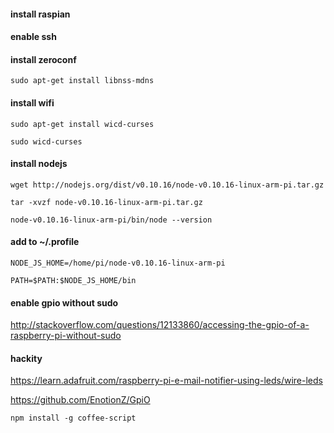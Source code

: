 #### install raspian
#### enable ssh

#### install zeroconf

`sudo apt-get install libnss-mdns`

#### install wifi

`sudo apt-get install wicd-curses`

`sudo wicd-curses`

#### install nodejs

`wget http://nodejs.org/dist/v0.10.16/node-v0.10.16-linux-arm-pi.tar.gz`

`tar -xvzf node-v0.10.16-linux-arm-pi.tar.gz`

`node-v0.10.16-linux-arm-pi/bin/node --version`


#### add to ~/.profile

```
NODE_JS_HOME=/home/pi/node-v0.10.16-linux-arm-pi

PATH=$PATH:$NODE_JS_HOME/bin
```

#### enable gpio without sudo

http://stackoverflow.com/questions/12133860/accessing-the-gpio-of-a-raspberry-pi-without-sudo

#### hackity

https://learn.adafruit.com/raspberry-pi-e-mail-notifier-using-leds/wire-leds

https://github.com/EnotionZ/GpiO

`npm install -g coffee-script`